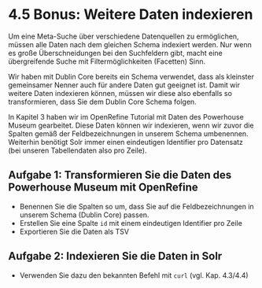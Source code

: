 # 4.5 Bonus: Weitere Daten indexieren

Um eine Meta-Suche über verschiedene Datenquellen zu ermöglichen, müssen alle Daten nach dem gleichen Schema indexiert werden. Nur wenn es große Überschneidungen bei den Suchfeldern gibt, macht eine übergreifende Suche mit Filtermöglichkeiten (Facetten) Sinn.

Wir haben mit Dublin Core bereits ein Schema verwendet, dass als kleinster gemeinsamer Nenner auch für andere Daten gut geeignet ist. Damit wir weitere Daten indexieren können, müssen wir diese also ebenfalls so transformieren, dass Sie dem Dublin Core Schema folgen.

In Kapitel 3 haben wir im OpenRefine Tutorial mit Daten des Powerhouse Museum gearbeitet. Diese Daten können wir indexieren, wenn wir zuvor die Spalten gemäß der Feldbezeichnungen in unserem Schema umbenennen. Weiterhin benötigt Solr immer einen eindeutigen Identifier pro Datensatz (bei unseren Tabellendaten also pro Zeile). 

## Aufgabe 1: Transformieren Sie die Daten des Powerhouse Museum mit OpenRefine

* Benennen Sie die Spalten so um, dass Sie auf die Feldbezeichnungen in unserem Schema (Dublin Core) passen.
* Erstellen Sie eine Spalte `id` mit einem eindeutigen Identifier pro Zeile
* Exportieren Sie die Daten als TSV

## Aufgabe 2: Indexieren Sie die Daten in Solr

* Verwenden Sie dazu den bekannten Befehl mit `curl` (vgl. Kap. 4.3/4.4)

